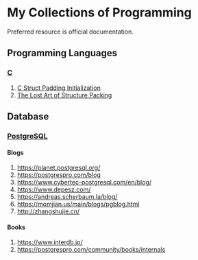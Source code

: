 # My Collections of Programming

Preferred resource is official documentation.

## Programming Languages

### [C][]

1. [C Struct Padding Initialization](https://interrupt.memfault.com/blog/c-struct-padding-initialization)
2. [The Lost Art of Structure Packing](http://www.catb.org/esr/structure-packing/)


## Database

### [PostgreSQL][]

#### Blogs

1. https://planet.postgresql.org/
2. https://postgrespro.com/blog
3. https://www.cybertec-postgresql.com/en/blog/
4. https://www.depesz.com/
5. https://andreas.scherbaum.la/blog/
6. https://momjian.us/main/blogs/pgblog.html
7. http://zhangshujie.cn/

#### Books

1. https://www.interdb.jp/
2. https://postgrespro.com/community/books/internals


[C]: https://www.gnu.org/software/gnu-c-manual/gnu-c-manual.html
[PostgreSQL]: https://www.postgresql.org/docs/current/index.html
